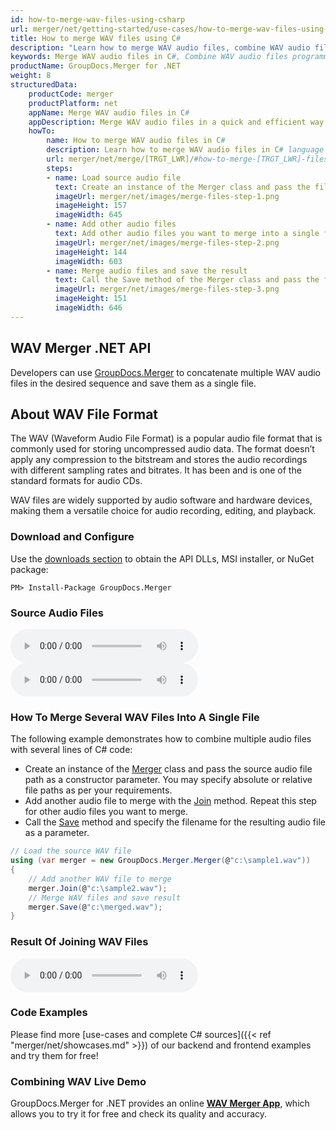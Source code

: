```yaml
---
id: how-to-merge-wav-files-using-csharp
url: merger/net/getting-started/use-cases/how-to-merge-wav-files-using-csharp
title: How to merge WAV files using C#
description: "Learn how to merge WAV audio files, combine WAV audio files into one file programmatically in C# language using GroupDocs.Merger for .NET library."
keywords: Merge WAV audio files in C#, Combine WAV audio files programmatically, Join WAV audio files in C#, Combine WAV audio files in C#, Concatenate WAV audio files in C#
productName: GroupDocs.Merger for .NET
weight: 8
structuredData:
    productCode: merger
    productPlatform: net
    appName: Merge WAV audio files in C#
    appDescription: Merge WAV audio files in a quick and efficient way using C# language and GroupDocs.Merger for .NET API, without the use of any third-party software like Audacity or WavePad.
    howTo:
        name: How to merge WAV audio files in C# 
        description: Learn how to merge WAV audio files in C# language and GroupDocs.Merger for .NET API, without the use of any third-party software like Audacity or WavePad.
        url: merger/net/merge/[TRGT_LWR]/#how-to-merge-[TRGT_LWR]-files-in-c
        steps:
        - name: Load source audio file
          text: Create an instance of the Merger class and pass the file path of the source audio file as a constructor parameter. You may specify absolute or relative file paths as per your requirements. 
          imageUrl: merger/net/images/merge-files-step-1.png
          imageHeight: 157
          imageWidth: 645
        - name: Add other audio files
          text: Add other audio files you want to merge into a single file with the Join method of the Merger class.
          imageUrl: merger/net/images/merge-files-step-2.png
          imageHeight: 144
          imageWidth: 603
        - name: Merge audio files and save the result 
          text: Call the Save method of the Merger class and pass the filename for the resultant audio file as a parameter.
          imageUrl: merger/net/images/merge-files-step-3.png
          imageHeight: 151
          imageWidth: 646
---
```


## WAV Merger .NET API

Developers can use [GroupDocs.Merger](https://products.groupdocs.com/merger/net) to concatenate multiple WAV audio files in the desired sequence and save them as a single  file.

## About WAV File Format

The WAV (Waveform Audio File Format) is a popular audio file format that is commonly used for storing uncompressed audio data. The format doesn’t apply any compression to the bitstream and stores the audio recordings with different sampling rates and bitrates. It has been and is one of the standard formats for audio CDs. 

WAV files are widely supported by audio software and hardware devices, making them a versatile choice for audio recording, editing, and playback.

### Download and Configure

Use the [downloads section](https://downloads.groupdocs.com/merger/net) to obtain the API DLLs, MSI installer, or NuGet package:
```shell
PM> Install-Package GroupDocs.Merger
```
### Source Audio Files

<audio controls="controls">
  <source type="audio/wav" src="/merger/net/images/audio/sample1.wav"></source>  
  <p>Your browser does not support the audio element.</p>
</audio>

<audio controls="controls">
  <source type="audio/wav" src="/merger/net/images/audio/sample2.wav"></source>  
  <p>Your browser does not support the audio element.</p>
</audio>

### How To Merge Several WAV Files Into A Single File

The following example demonstrates how to combine multiple audio files with several lines of C# code:

* Create an instance of the [Merger](https://reference.groupdocs.com/merger/net/groupdocs.merger/merger) class and pass the source audio file path as a constructor parameter. You may specify absolute or relative file paths as per your requirements.
* Add another audio file to merge with the [Join](https://reference.groupdocs.com/merger/net/groupdocs.merger/merger/join) method. Repeat this step for other audio files you want to merge.
* Call the [Save](https://reference.groupdocs.com/merger/net/groupdocs.merger/merger/save) method and specify the filename for the resulting audio file as a parameter.

```csharp
// Load the source WAV file
using (var merger = new GroupDocs.Merger.Merger(@"c:\sample1.wav"))
{
    // Add another WAV file to merge
    merger.Join(@"c:\sample2.wav");
    // Merge WAV files and save result
    merger.Save(@"c:\merged.wav");
}
```

### Result Of Joining WAV Files

<audio controls="controls">
  <source type="audio/wav" src="/merger/net/images/audio/merged.wav"></source>  
  <p>Your browser does not support the audio element.</p>
</audio>

### Code Examples

Please find more [use-cases and complete C# sources]({{< ref "merger/net/showcases.md" >}}) of our backend and frontend examples and try them for free!

### Combining WAV Live Demo

GroupDocs.Merger for .NET provides an online [**WAV Merger App**](https://products.groupdocs.app/merger/wav), which allows you to try it for free and check its quality and accuracy.